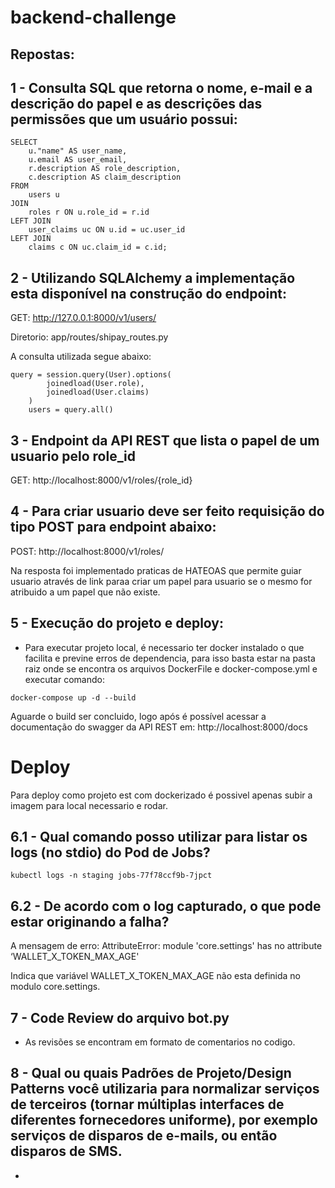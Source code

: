 # backend-challenge

## Repostas:

## 1 - Consulta SQL que retorna o nome, e-mail e a descrição do papel e as descrições das permissões que um usuário possui:

```
SELECT
    u."name" AS user_name,
    u.email AS user_email,
    r.description AS role_description,
    c.description AS claim_description
FROM
    users u
JOIN
    roles r ON u.role_id = r.id
LEFT JOIN
    user_claims uc ON u.id = uc.user_id
LEFT JOIN
    claims c ON uc.claim_id = c.id;

```

## 2 - Utilizando SQLAlchemy a implementação esta disponível na construção do endpoint:

GET: http://127.0.0.1:8000/v1/users/

Diretorio: app/routes/shipay_routes.py

A consulta utilizada segue abaixo:
```
query = session.query(User).options(
        joinedload(User.role),
        joinedload(User.claims)
    )
    users = query.all()
```

## 3 - Endpoint da API REST que lista o papel de um usuario pelo role_id

GET: http://localhost:8000/v1/roles/{role_id}

## 4 - Para criar usuario deve ser feito requisição do tipo POST para endpoint abaixo:

POST: http://localhost:8000/v1/roles/

Na resposta foi implementado praticas de HATEOAS que permite guiar usuario através de link paraa criar um papel para usuario se o mesmo for atribuido a um papel que não existe.

## 5 -  Execução do projeto e deploy:

- Para executar projeto local, é necessario ter docker instalado o que facilita e previne erros de dependencia, para isso basta estar na pasta raiz onde se encontra os arquivos DockerFile e docker-compose.yml e executar comando:

```docker-compose up -d --build```

Aguarde o build ser concluido, logo após é possível acessar a documentação do swagger da API REST em: http://localhost:8000/docs

# Deploy

Para deploy como projeto est com dockerizado é possivel apenas subir a imagem para local necessario e rodar.

## 6.1 - Qual comando posso utilizar para listar os logs (no stdio) do Pod de Jobs?

````kubectl logs -n staging jobs-77f78ccf9b-7jpct````

## 6.2 - De acordo com o log capturado, o que pode estar originando a falha?

A mensagem de erro: AttributeError: module 'core.settings' has no attribute ‘WALLET_X_TOKEN_MAX_AGE'

Indica que variável WALLET_X_TOKEN_MAX_AGE não esta definida no modulo core.settings.

## 7 - Code Review do arquivo bot.py
- As revisões se encontram em formato de comentarios no codigo.

## 8 - Qual ou quais Padrões de Projeto/Design Patterns você utilizaria para normalizar serviços de terceiros (tornar múltiplas interfaces de diferentes fornecedores uniforme), por exemplo serviços de disparos de e-mails, ou então disparos de SMS.

-

